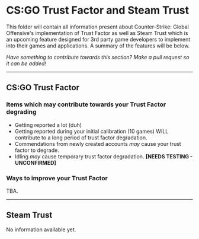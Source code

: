 # CS:GO Trust Factor and Steam Trust 

This folder will contain all information present about Counter-Strike: Global Offensive's implementation of Trust Factor as well as Steam Trust which is an upcoming feature designed for 3rd party game developers to implement into their games and applications. A summary of the features will be below.

*Have something to contribute towards this section? Make a pull request so it can be added!* 
***

## CS:GO Trust Factor

### Items which may contribute towards your Trust Factor degrading 
  
  
* Getting reported a lot (duh)
* Getting reported during your initial calibration (10 games) WILL contribute to a long period of trust factor degradation.
* Commendations from newly created accounts *may* cause your trust factor to degrade.
* Idling *may* cause temporary trust factor degradation. **[NEEDS TESTING - UNCONFIRMED]**



### Ways to improve your Trust Factor

TBA.



***
## Steam Trust

No information available yet.
